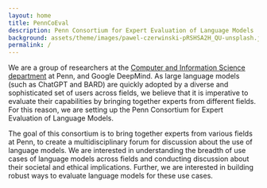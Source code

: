 ```yaml
---
layout: home
title: PennCoEval
description: Penn Consortium for Expert Evaluation of Language Models
background: assets/theme/images/pawel-czerwinski-pRSHSA2H_QU-unsplash.jpg
permalink: /
---
```


We are a group of researchers at the [Computer and Information Science department](https://www.cis.upenn.edu/) at Penn, and Google DeepMind. As large language models (such as ChatGPT and BARD) are quickly adopted by a diverse and sophisticated set of users across fields, we believe that it is imperative to evaluate their capabilities by bringing together experts from different fields. For this reason, we are setting up the Penn Consortium for Expert Evaluation of Language Models.

The goal of this consortium is to bring together experts from various fields at Penn, to create a multidisciplinary forum for discussion about the use of language models. We are interested in understanding the breadth of use cases of language models across fields and conducting discussion about their societal and ethical implications. Further, we are interested in building robust ways to evaluate language models for these use cases.
